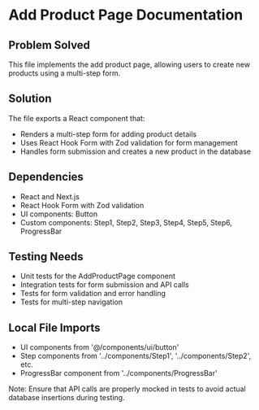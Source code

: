 # Add Product Page Documentation

## Problem Solved
This file implements the add product page, allowing users to create new products using a multi-step form.

## Solution
The file exports a React component that:
- Renders a multi-step form for adding product details
- Uses React Hook Form with Zod validation for form management
- Handles form submission and creates a new product in the database

## Dependencies
- React and Next.js
- React Hook Form with Zod validation
- UI components: Button
- Custom components: Step1, Step2, Step3, Step4, Step5, Step6, ProgressBar

## Testing Needs
- Unit tests for the AddProductPage component
- Integration tests for form submission and API calls
- Tests for form validation and error handling
- Tests for multi-step navigation

## Local File Imports
- UI components from '@/components/ui/button'
- Step components from '../components/Step1', '../components/Step2', etc.
- ProgressBar component from '../components/ProgressBar'

Note: Ensure that API calls are properly mocked in tests to avoid actual database insertions during testing.
